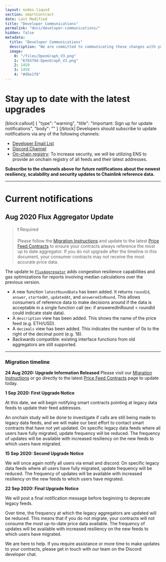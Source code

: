 ```yaml
---
layout: nodes.liquid
section: smartContract
date: Last Modified
title: "Developer Communications"
permalink: "docs/developer-communications/"
hidden: false
metadata: 
  title: "Developer Communications"
  description: "We are committed to communicating these changes with you in advance. This page will provide information on our current communication channels and detail active notifications / upgrade plans with timelines."
  image: 
    0: "/files/OpenGraph_V3.png"
    1: "670379d-OpenGraph_V3.png"
    2: 1459
    3: 1459
    4: "#dbe1f8"
---
```

# Stay up to date with the latest upgrades
[block:callout]
{
  "type": "warning",
  "title": "Important: Sign up for update notifications",
  "body": ""
}
[/block]
Developers should subscribe to update notifications via any of the following channels:

* <a href="http://eepurl.com/hbUYlz" target="_blank">Developer Email List</a>
* <a href="https://discord.gg/qj9qarT" target="_blank">Discord Channel</a>
* [On-chain registry](../ens/): To increase security, we will be utilizing ENS to provide an onchain registry of all feeds and their latest addresses. 

**Subscribe to the channels above for future notifications about the newest resiliency, scalability and security updates to Chainlink reference data.**

---

# Current notifications

## Aug 2020 Flux Aggregator Update

> ❗️ Required
>
> Please follow the [Migration Instructions](../migrating-to-flux-aggregator/)  and update to the latest [Price Feed Contracts](../reference-contracts/) to ensure your contracts always reference the most up to date aggregator. If you do not upgrade after the timeline in this document, your consumer contracts may not receive the most accurate price data.

The update to [`FluxAggregator`](https://github.com/smartcontractkit/chainlink/blob/develop/evm-contracts/src/v0.6/FluxAggregator.sol) adds congestion resilience capabilities and gas optimizations for reports involving median calculations over the previous version. 

- A new function `latestRoundData` has been added. It returns `roundId`, `answer`, `startedAt`, `updatedAt`, and `answeredInRound`. This allows consumers of reference data to make decisions around if the data is acceptable in a single function call (ex: if answeredInRound < roundId could indicate stale data). 
- A `description` view has been added. This shows the name of the price feed (e.g. ETH/USD). 
- A `decimals` view has been added. This indicates the number of 0s to the right of the decimal point (e.g. 18).
- Backwards compatible: existing interface functions from old aggregators are still supported.  

---
### Migration timeline

**24 Aug 2020: Upgrade Information Released**
Please visit our [Migration Instructions](../migrating-to-flux-aggregator/) or go directly to the latest [Price Feed Contracts](../reference-contracts/) page to update today. 

**1 Sep 2020: First Upgrade Notice**

At this date, we will begin notifying smart contracts pointing at legacy data feeds to update their feed addresses. 

An onchain study will be done to investigate if calls are still being made to legacy data feeds, and we will make our best effort to contact smart contracts that have not yet updated. On specific legacy data feeds where all users have fully migrated, update frequency will be reduced. The frequency of updates will be available with increased resiliency on the new feeds to which users have migrated. 

**15 Sep 2020: Second Upgrade Notice**

We will once again notify all users via email and discord. On specific legacy data feeds where all users have fully migrated, update frequency will be reduced. The frequency of updates will be available with increased resiliency on the new feeds to which users have migrated. 

**22 Sep 2020: Final Upgrade Notice**

We will post a final notification message before beginning to deprecate legacy feeds. 

Over time, the frequency at which the legacy aggregators are updated will be reduced. This means that if you do not migrate, your contracts will not consume the most up-to-date price data available. The frequency of updates will be available with increased resiliency on the new feeds to which users have migrated. 

We are here to help. If you require assistance or more time to make updates to your contracts, please get in touch with our team on the Discord developer chat.